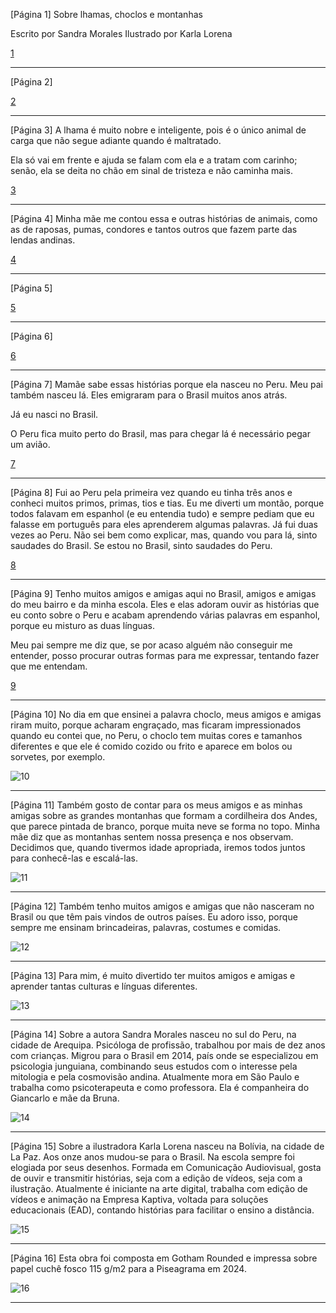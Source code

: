 [Página 1]
Sobre lhamas,
choclos e
montanhas

Escrito por Sandra Morales
Ilustrado por Karla Lorena


[1](./img/page_1-01.jpg)

---

[Página 2]

[2](./img/page_2-01.jpg)

---

[Página 3]
A lhama é muito nobre e inteligente, pois é o único animal
de carga que não segue adiante quando é maltratado.

Ela só vai em frente e ajuda se falam com ela
e a tratam com carinho; senão, ela se deita no
chão em sinal de tristeza e não caminha mais.


[3](./img/page_3-01.jpg)

---

[Página 4]
Minha mãe me contou essa e outras histórias de
animais, como as de raposas, pumas, condores e
tantos outros que fazem parte das lendas andinas.


[4](./img/page_4-01.jpg)

---

[Página 5]

[5](./img/page_5-01.jpg)

---

[Página 6]

[6](./img/page_6-01.jpg)

---

[Página 7]
Mamãe sabe essas histórias porque ela nasceu
no Peru. Meu pai também nasceu lá. Eles
emigraram para o Brasil muitos anos atrás.

Já eu nasci no Brasil.

O Peru fica muito perto do Brasil, mas para
chegar lá é necessário pegar um avião.


[7](./img/page_7-01.jpg)

---

[Página 8]
Fui ao Peru pela primeira vez quando eu tinha três anos e
conheci muitos primos, primas, tios e tias. Eu me diverti um
montão, porque todos falavam em espanhol (e eu entendia
tudo) e sempre pediam que eu falasse em português para eles
aprenderem algumas palavras.
Já fui duas vezes ao Peru. Não sei bem como explicar, mas,
quando vou para lá, sinto saudades do Brasil. Se estou no
Brasil, sinto saudades do Peru.


[8](./img/page_8-01.jpg)

---

[Página 9]
Tenho muitos amigos e amigas aqui no Brasil,
amigos e amigas do meu bairro e da minha escola.
Eles e elas adoram ouvir as histórias que eu conto
sobre o Peru e acabam aprendendo várias palavras
em espanhol, porque eu misturo as duas línguas.

Meu pai sempre me diz que, se por acaso alguém não
conseguir me entender, posso procurar outras formas
para me expressar, tentando fazer que me entendam.


[9](./img/page_9-01.jpg)

---

[Página 10]
No dia em que ensinei a palavra choclo, meus amigos e
amigas riram muito, porque acharam engraçado, mas
ficaram impressionados quando eu contei que, no Peru, o
choclo tem muitas cores e tamanhos diferentes e que ele
é comido cozido ou frito e aparece em bolos ou sorvetes,
por exemplo.


![10](./img/page_10-01.jpg)

---

[Página 11]
Também gosto de contar para os meus amigos e as
minhas amigas sobre as grandes montanhas que formam
a cordilheira dos Andes, que parece pintada de branco,
porque muita neve se forma no topo. Minha mãe diz que
as montanhas sentem nossa presença e nos observam.
Decidimos que, quando tivermos idade apropriada,
iremos todos juntos para conhecê-las e escalá-las.


![11](./img/page_11-01.jpg)

---

[Página 12]
Também tenho muitos amigos e amigas
que não nasceram no Brasil ou que têm
pais vindos de outros países. Eu adoro isso,
porque sempre me ensinam brincadeiras,
palavras, costumes e comidas.


![12](./img/page_12-01.jpg)

---

[Página 13]
Para mim, é muito
divertido ter muitos
amigos e amigas
e aprender tantas
culturas e línguas
diferentes.


![13](./img/page_13-01.jpg)

---

[Página 14]
Sobre a autora
Sandra Morales nasceu no sul do Peru, na cidade de
Arequipa. Psicóloga de profissão, trabalhou por mais de dez
anos com crianças. Migrou para o Brasil em 2014, país onde
se especializou em psicologia junguiana, combinando seus
estudos com o interesse pela mitologia e pela cosmovisão
andina. Atualmente mora em São Paulo e trabalha como
psicoterapeuta e como professora. Ela é companheira do
Giancarlo e mãe da Bruna.


![14](./img/page_14-01.jpg)

---

[Página 15]
Sobre a ilustradora
Karla Lorena nasceu na Bolívia, na cidade de La Paz. Aos
onze anos mudou-se para o Brasil. Na escola sempre foi
elogiada por seus desenhos. Formada em Comunicação
Audiovisual, gosta de ouvir e transmitir histórias, seja com
a edição de vídeos, seja com a ilustração. Atualmente é
iniciante na arte digital, trabalha com edição de vídeos
e animação na Empresa Kaptiva, voltada para soluções
educacionais (EAD), contando histórias para facilitar o
ensino a distância.


![15](./img/page_15-01.jpg)

---

[Página 16]
Esta obra foi composta em Gotham Rounded e
impressa sobre papel cuchê fosco 115 g/m2 para
a Piseagrama em 2024.

![16](./img/page_16-01.jpg)

---

